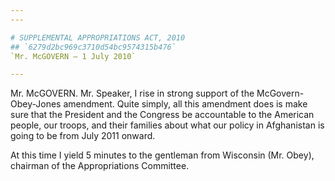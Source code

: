 ```yaml
---
---

# SUPPLEMENTAL APPROPRIATIONS ACT, 2010
## `6279d2bc969c3710d54bc9574315b476`
`Mr. McGOVERN — 1 July 2010`

---
```



Mr. McGOVERN. Mr. Speaker, I rise in strong support of the McGovern-
Obey-Jones amendment. Quite simply, all this amendment does is make 
sure that the President and the Congress be accountable to the American 
people, our troops, and their families about what our policy in 
Afghanistan is going to be from July 2011 onward.

At this time I yield 5 minutes to the gentleman from Wisconsin (Mr. 
Obey), chairman of the Appropriations Committee.